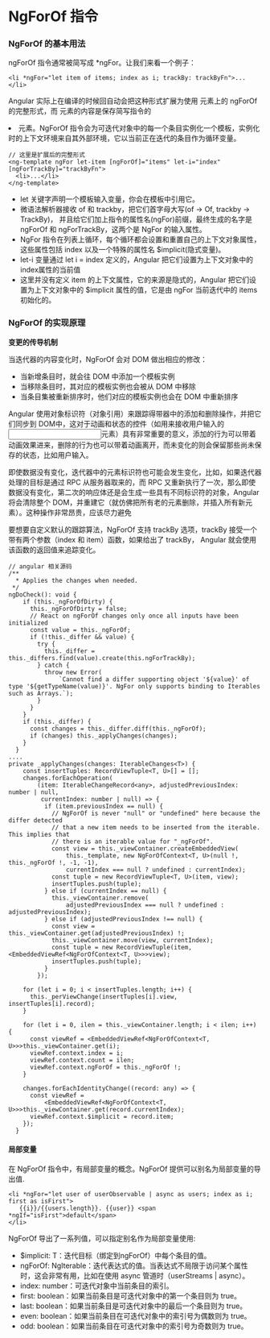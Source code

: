 # NgForOf 指令

### NgForOf 的基本用法

ngForOf 指令通常被简写成 *ngFor。让我们来看一个例子：

    <li *ngFor="let item of items; index as i; trackBy: trackByFn">...</li>

Angular 实际上在编译的时候回自动会把这种形式扩展为使用 <ng-template> 元素上的 ngForOf 的完整形式，而 <ng-template> 元素的内容是保存简写指令的 <li> 元素。NgForOf 指令会为可迭代对象中的每一个条目实例化一个模板，实例化时的上下文环境来自其外部环境，它以当前正在迭代的条目作为循环变量。

    // 这里是扩展后的完整形式
    <ng-template ngFor let-item [ngForOf]="items" let-i="index" [ngForTrackBy]="trackByFn">
      <li>...</li>
    </ng-template>

- let 关键字声明一个模板输入变量，你会在模板中引用它。
- 微语法解析器接收 of  和 trackby，把它们首字母大写(of → Of, trackby → TrackBy)， 并且给它们加上指令的属性名(ngFor)前缀，最终生成的名字是 ngForOf 和 ngForTrackBy，这两个是 NgFor 的输入属性。
- NgFor 指令在列表上循环，每个循环都会设置和重置自己的上下文对象属性，这些属性包括 index 以及一个特殊的属性名 $implicit(隐式变量)。
- let-i 变量通过 let i = index 定义的，Angular 把它们设置为上下文对象中的 index属性的当前值
- 这里并没有定义 item 的上下文属性，它的来源是隐式的，Angular 把它们设置为上下文对象中的 $implicit 属性的值，它是由 ngFor 当前迭代中的 items 初始化的。

### NgForOf 的实现原理

**变更的传导机制**

当迭代器的内容变化时，NgForOf 会对 DOM 做出相应的修改：

- 当新增条目时，就会往 DOM 中添加一个模板实例
- 当移除条目时，其对应的模板实例也会被从 DOM 中移除
- 当条目集被重新排序时，他们对应的模板实例也会在 DOM 中重新排序

Angular 使用对象标识符（对象引用）来跟踪得带器中的添加和删除操作，并把它们同步到 DOM中，这对于动画和状态的控件（如用来接收用户输入的<input>元素）具有非常重要的意义，添加的行为可以带着动画效果进来，删除的行为也可以带着动画离开，而未变化的则会保留那些尚未保存的状态，比如用户输入。

即使数据没有变化，迭代器中的元素标识符也可能会发生变化，比如，如果迭代器处理的目标是通过 RPC 从服务器取来的，而 RPC 又重新执行了一次，那么即使数据没有变化，第二次的响应体还是会生成一些具有不同标识符的对象，Angular 将会清除整个 DOM，并重建它（就仿佛把所有老的元素删除，并插入所有新元素）。这种操作非常昂贵，应该尽力避免

要想要自定义默认的跟踪算法，NgForOf 支持 trackBy 选项，trackBy 接受一个带有两个参数（index 和 item）函数，如果给出了 trackBy， Angular 就会使用该函数的返回值来追踪变化。

    // angular 相关源码
    /**
      * Applies the changes when needed.
     */
    ngDoCheck(): void {
        if (this._ngForOfDirty) {
          this._ngForOfDirty = false;
          // React on ngForOf changes only once all inputs have been initialized
          const value = this._ngForOf;
          if (!this._differ && value) {
            try {
              this._differ = this._differs.find(value).create(this.ngForTrackBy);
            } catch {
              throw new Error(
                  `Cannot find a differ supporting object '${value}' of type '${getTypeName(value)}'. NgFor only supports binding to Iterables such as Arrays.`);
            }
          }
        }
        if (this._differ) {
          const changes = this._differ.diff(this._ngForOf);
          if (changes) this._applyChanges(changes);
        }
      }
    ....
    private _applyChanges(changes: IterableChanges<T>) {
        const insertTuples: RecordViewTuple<T, U>[] = [];
        changes.forEachOperation(
            (item: IterableChangeRecord<any>, adjustedPreviousIndex: number | null,
             currentIndex: number | null) => {
              if (item.previousIndex == null) {
                // NgForOf is never "null" or "undefined" here because the differ detected
                // that a new item needs to be inserted from the iterable. This implies that
                // there is an iterable value for "_ngForOf".
                const view = this._viewContainer.createEmbeddedView(
                    this._template, new NgForOfContext<T, U>(null !, this._ngForOf !, -1, -1),
                    currentIndex === null ? undefined : currentIndex);
                const tuple = new RecordViewTuple<T, U>(item, view);
                insertTuples.push(tuple);
              } else if (currentIndex == null) {
                this._viewContainer.remove(
                    adjustedPreviousIndex === null ? undefined : adjustedPreviousIndex);
              } else if (adjustedPreviousIndex !== null) {
                const view = this._viewContainer.get(adjustedPreviousIndex) !;
                this._viewContainer.move(view, currentIndex);
                const tuple = new RecordViewTuple(item, <EmbeddedViewRef<NgForOfContext<T, U>>>view);
                insertTuples.push(tuple);
              }
            });
    
        for (let i = 0; i < insertTuples.length; i++) {
          this._perViewChange(insertTuples[i].view, insertTuples[i].record);
        }
    
        for (let i = 0, ilen = this._viewContainer.length; i < ilen; i++) {
          const viewRef = <EmbeddedViewRef<NgForOfContext<T, U>>>this._viewContainer.get(i);
          viewRef.context.index = i;
          viewRef.context.count = ilen;
          viewRef.context.ngForOf = this._ngForOf !;
        }
    
        changes.forEachIdentityChange((record: any) => {
          const viewRef =
              <EmbeddedViewRef<NgForOfContext<T, U>>>this._viewContainer.get(record.currentIndex);
          viewRef.context.$implicit = record.item;
        });
      }

#### 局部变量

在 NgForOf 指令中，有局部变量的概念。NgForOf 提供可以别名为局部变量的导出值.

    <li *ngFor="let user of userObservable | async as users; index as i; first as isFirst">
       {{i}}/{{users.length}}. {{user}} <span *ngIf="isFirst">default</span>
    </li>

NgForOf 导出了一系列值，可以指定别名作为局部变量使用:

- $implicit: T：迭代目标（绑定到ngForOf）中每个条目的值。
- ngForOf: NgIterable<T>：迭代表达式的值。当表达式不局限于访问某个属性时，这会非常有用，比如在使用 async 管道时（userStreams | async）。
- index: number：可迭代对象中当前条目的索引。
- first: boolean：如果当前条目是可迭代对象中的第一个条目则为 true。
- last: boolean：如果当前条目是可迭代对象中的最后一个条目则为 true。
- even: boolean：如果当前条目在可迭代对象中的索引号为偶数则为 true。
- odd: boolean：如果当前条目在可迭代对象中的索引号为奇数则为 true。